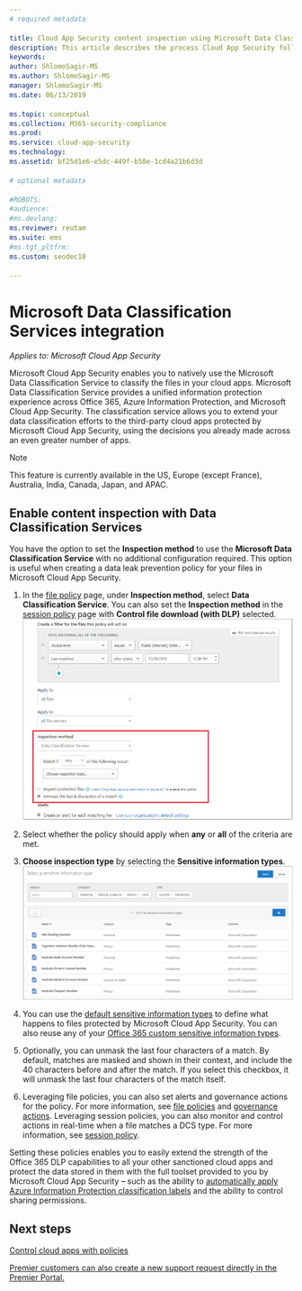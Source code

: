 ```yaml
---
# required metadata

title: Cloud App Security content inspection using Microsoft Data Classification Service
description: This article describes the process Cloud App Security follows when performing DLP content inspection using Microsoft Data Classification Service. 
keywords:
author: ShlomoSagir-MS
ms.author: ShlomoSagir-MS
manager: ShlomoSagir-MS
ms.date: 06/13/2019

ms.topic: conceptual
ms.collection: M365-security-compliance
ms.prod:
ms.service: cloud-app-security
ms.technology:
ms.assetid: bf25d1e6-e5dc-449f-b50e-1cd4a21b6d3d

# optional metadata

#ROBOTS:
#audience:
#ms.devlang:
ms.reviewer: reutam
ms.suite: ems
#ms.tgt_pltfrm:
ms.custom: seodec18

---
```

# Microsoft Data Classification Services integration

*Applies to: Microsoft Cloud App Security*

Microsoft Cloud App Security enables you to natively use the Microsoft Data Classification Service to classify the files in your cloud apps. Microsoft Data Classification Service provides a unified information protection experience across Office 365, Azure Information Protection, and Microsoft Cloud App Security. The classification service allows you to extend your data classification efforts to the third-party cloud apps protected by Microsoft Cloud App Security, using the decisions you already made across an even greater number of apps.

>[!NOTE]
> This feature is currently available in the US, Europe (except France), Australia, India, Canada, Japan, and APAC.


## Enable content inspection with Data Classification Services

You have the option to set the **Inspection method** to use the **Microsoft Data Classification Service** with no additional configuration required. This option is useful when creating a data leak prevention policy for your files in Microsoft Cloud App Security.


1. In the [file policy](data-protection-policies.md) page, under **Inspection method**, select **Data Classification Service**. You can also set the **Inspection method** in the [session policy](session-policy-aad.md) page with **Control file download (with DLP)** selected.
     ![data classification service setting](./media/dcs-enable.png)
2. Select whether the policy should apply when **any** or **all** of the criteria are met.
3. **Choose inspection type** by selecting the **Sensitive information types**.
 ![data classification service setting](./media/dcs-sensitive-information-type.png)

4. You can use the [default sensitive information types](https://support.office.com/article/what-the-sensitive-information-types-look-for-fd505979-76be-4d9f-b459-abef3fc9e86b) to define what happens to files protected by Microsoft Cloud App Security. You can also reuse any of your [Office 365 custom sensitive information types](https://support.office.com/article/create-a-custom-sensitive-information-type-82c382a5-b6db-44fd-995d-b333b3c7fc30).

5. Optionally, you can unmask the last four characters of a match. By default, matches are masked and shown in their context, and include the 40 characters before and after the match. If you select this checkbox, it will unmask the last four characters of the match itself.

6. Leveraging file policies, you can also set alerts and governance actions for the policy. For more information, see [file policies](data-protection-policies.md) and [governance actions](governance-actions.md). Leveraging session policies, you can also monitor and control actions in real-time when a file matches a DCS type. For more information, see [session policy](session-policy-aad.md).

Setting these policies enables you to easily extend the strength of the Office 365 DLP capabilities to all your other sanctioned cloud apps and protect the data stored in them with the full toolset provided to you by Microsoft Cloud App Security – such as the ability to
[automatically apply Azure Information Protection classification labels](azip-integration.md) and the ability to control sharing permissions.



## Next steps  
[Control cloud apps with policies](control-cloud-apps-with-policies.md)   

[Premier customers can also create a new support request directly in the Premier Portal.](https://premier.microsoft.com/)  
  
